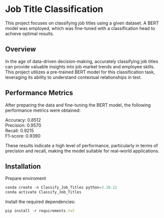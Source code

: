 # Job Title Classification

This project focuses on classifying job titles using a given dataset. A BERT model was employed, which was fine-tuned with a classification head to achieve optimal results.

## Overview
In the age of data-driven decision-making, accurately classifying job titles can provide valuable insights into job market trends and employee skills. This project utilizes a pre-trained BERT model for this classification task, leveraging its ability to understand contextual relationships in text.

## Performance Metrics
After preparing the data and fine-tuning the BERT model, the following performance metrics were obtained:

Accuracy: 0.8512 <br />
Precision: 0.9570 <br />
Recall: 0.9215 <br />
F1-score: 0.9390 <br />

These results indicate a high level of performance, particularly in terms of precision and recall, making the model suitable for real-world applications.

## Installation

Prepare enviroment
```javascript
conda create -n Classify_Job_Titles python=3.10.12
conda activate Classify_Job_Titles

```
Install the required dependencies:
```javascript
pip install -r requirements.txt
```

